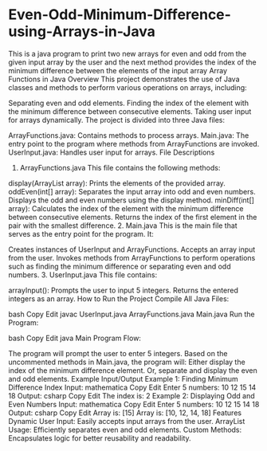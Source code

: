 # Even-Odd-Minimum-Difference-using-Arrays-in-Java
This is a java program to print two new arrays for even and odd from the given input array by the user and the next method provides the index of the minimum difference between the elements of the input array
Array Functions in Java
Overview
This project demonstrates the use of Java classes and methods to perform various operations on arrays, including:

Separating even and odd elements.
Finding the index of the element with the minimum difference between consecutive elements.
Taking user input for arrays dynamically.
The project is divided into three Java files:

ArrayFunctions.java: Contains methods to process arrays.
Main.java: The entry point to the program where methods from ArrayFunctions are invoked.
UserInput.java: Handles user input for arrays.
File Descriptions
1. ArrayFunctions.java
This file contains the following methods:

display(ArrayList<Integer> array):
Prints the elements of the provided array.
oddEven(int[] array):
Separates the input array into odd and even numbers.
Displays the odd and even numbers using the display method.
minDiff(int[] array):
Calculates the index of the element with the minimum difference between consecutive elements.
Returns the index of the first element in the pair with the smallest difference.
2. Main.java
This is the main file that serves as the entry point for the program. It:

Creates instances of UserInput and ArrayFunctions.
Accepts an array input from the user.
Invokes methods from ArrayFunctions to perform operations such as finding the minimum difference or separating even and odd numbers.
3. UserInput.java
This file contains:

arrayInput():
Prompts the user to input 5 integers.
Returns the entered integers as an array.
How to Run the Project
Compile All Java Files:

bash
Copy
Edit
javac UserInput.java ArrayFunctions.java Main.java
Run the Program:

bash
Copy
Edit
java Main
Program Flow:

The program will prompt the user to enter 5 integers.
Based on the uncommented methods in Main.java, the program will:
Either display the index of the minimum difference element.
Or, separate and display the even and odd elements.
Example Input/Output
Example 1: Finding Minimum Difference Index
Input:
mathematica
Copy
Edit
Enter 5 numbers:
10 12 15 14 18
Output:
csharp
Copy
Edit
The index is: 2
Example 2: Displaying Odd and Even Numbers
Input:
mathematica
Copy
Edit
Enter 5 numbers:
10 12 15 14 18
Output:
csharp
Copy
Edit
Array is: [15]
Array is: [10, 12, 14, 18]
Features
Dynamic User Input: Easily accepts input arrays from the user.
ArrayList Usage: Efficiently separates even and odd elements.
Custom Methods: Encapsulates logic for better reusability and readability.
